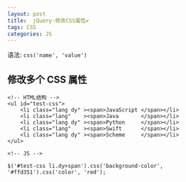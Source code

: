 ```yaml
---
layout: post
title:  jQuery-修改CSS属性✔︎
tags: CSS
categories: JS
---
```


语法: `css('name', 'value')`



## 修改多个 CSS 属性
	<!-- HTML结构 -->
	<ul id="test-css">
	    <li class="lang dy" ><span>JavaScript </span></li>
	    <li class="lang"    ><span>Java       </span></li>
	    <li class="lang dy" ><span>Python     </span></li>
	    <li class="lang"    ><span>Swift      </span></li>
	    <li class="lang dy" ><span>Scheme     </span></li>
	</ul>
	
	<!-- JS -->
	
	$('#test-css li.dy>span').css('background-color', '#ffd351').css('color', 'red');

